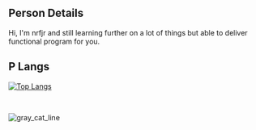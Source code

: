 ## Person Details
Hi, I'm nrfjr and still learning further on a lot of things but able to deliver functional program for you. 

## P Langs

[![Top Langs](https://github-readme-stats.vercel.app/api/top-langs/?username=nrfjr&&show_icons=trye&theme=gruvbox)](https://github.com/anuraghazra/github-readme-stats)

&nbsp;


![gray_cat_line](https://github.com/nrfjr/nrfjr/assets/90370309/b6f9be7d-881a-4dba-8a00-d3f68f1f0947)
